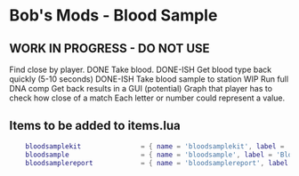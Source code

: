 # Bob's Mods - Blood Sample

## WORK IN PROGRESS - DO NOT USE

Find close by player. DONE
Take blood. DONE-ISH
Get blood type back quickly (5-10 seconds) DONE-ISH
Take blood sample to station WIP
Run full DNA comp
Get back results in a GUI
(potential) Graph that player has to check how close of a match
Each letter or number could represent a value.

## Items to be added to items.lua

```lua
    bloodsamplekit               = { name = 'bloodsamplekit', label = 'Blood sample kit', weight = 100, type = 'item', image = '_.png', unique = true, useable = true, shouldClose = true, combinable = nil, description = 'Unsued blood sample kit' },
    bloodsample                  = { name = 'bloodsample', label = 'Blood sample', weight = 50, type = 'item', image = '_.png', unique = true, useable = false, shouldClose = false, combinable = nil, description = 'Blood sample taken from someone' },
    bloodsamplereport            = { name = 'bloodsamplereport', label = 'Blood sample report', weight = 50, type = 'item', image = 'printerdocument.png', unique = true, useable = true, shouldClose = true, combinable = nil, description = 'A report comparing 2 blood samples' },
```
